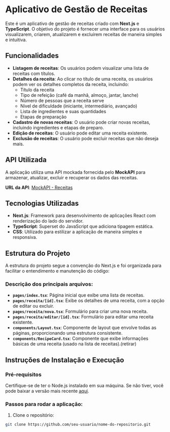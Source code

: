 # Aplicativo de Gestão de Receitas

Este é um aplicativo de gestão de receitas criado com **Next.js** e **TypeScript**. O objetivo do projeto é fornecer uma interface para os usuários visualizarem, criarem, atualizarem e excluírem receitas de maneira simples e intuitiva.

## Funcionalidades

- **Listagem de receitas**: Os usuários podem visualizar uma lista de receitas com títulos.
- **Detalhes da receita**: Ao clicar no título de uma receita, os usuários podem ver os detalhes completos da receita, incluindo:
  - Título da receita
  - Tipo de refeição (café da manhã, almoço, jantar, lanche)
  - Número de pessoas que a receita serve
  - Nível de dificuldade (iniciante, intermediário, avançado)
  - Lista de ingredientes e suas quantidades
  - Etapas de preparação
- **Cadastro de novas receitas**: O usuário pode criar novas receitas, incluindo ingredientes e etapas de preparo.
- **Edição de receitas**: O usuário pode editar uma receita existente.
- **Exclusão de receitas**: O usuário pode excluir receitas que não deseja mais.

## API Utilizada

A aplicação utiliza uma API mockada fornecida pelo **MockAPI** para armazenar, atualizar, excluir e recuperar os dados das receitas.

**URL da API**: [MockAPI - Receitas](https://67446b56b4e2e04abea2237b.mockapi.io/api/t1/receitas)

## Tecnologias Utilizadas

- **Next.js**: Framework para desenvolvimento de aplicações React com renderização do lado do servidor.
- **TypeScript**: Superset do JavaScript que adiciona tipagem estática.
- **CSS**: Utilizado para estilizar a aplicação de maneira simples e responsiva.

## Estrutura do Projeto

A estrutura do projeto segue a convenção do Next.js e foi organizada para facilitar o entendimento e manutenção do código:

### Descrição dos principais arquivos:

- **`pages/index.tsx`**: Página inicial que exibe uma lista de receitas.
- **`pages/receita/[id].tsx`**: Exibe os detalhes de uma receita, com a opção de editar ou excluir.
- **`pages/receita/nova.tsx`**: Formulário para criar uma nova receita.
- **`pages/receita/editar/[id].tsx`**: Formulário para editar uma receita existente.
- **`components/Layout.tsx`**: Componente de layout que envolve todas as páginas, proporcionando uma estrutura consistente.
- **`components/RecipeCard.tsx`**: Componente que exibe informações básicas de uma receita (usado na lista de receitas).(retirar)

## Instruções de Instalação e Execução

### Pré-requisitos

Certifique-se de ter o Node.js instalado em sua máquina. Se não tiver, você pode baixar a versão mais recente [aqui](https://nodejs.org/).

### Passos para rodar a aplicação:

1. Clone o repositório:

```bash
git clone https://github.com/seu-usuario/nome-do-repositorio.git


